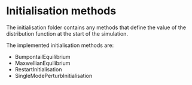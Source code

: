 # Initialisation methods

The initialisation folder contains any methods that define the value of the distribution function at the start of the simulation.

The implemented initialisation methods are:

- BumpontailEquilibrium
- MaxwellianEquilibrium
- RestartInitialisation
- SingleModePerturbInitialisation
